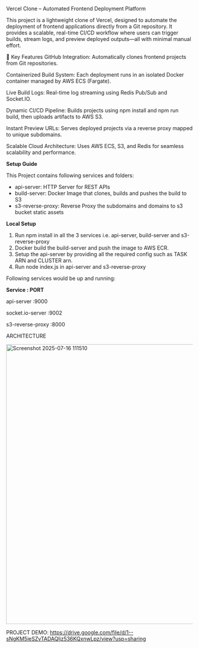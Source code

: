 Vercel Clone – Automated Frontend Deployment Platform

This project is a lightweight clone of Vercel, designed to automate the deployment of frontend applications directly from a Git repository. It provides a scalable, real-time CI/CD workflow where users can trigger builds, stream logs, and preview deployed outputs—all with minimal manual effort.

🔧 Key Features
GitHub Integration: Automatically clones frontend projects from Git repositories.

Containerized Build System: Each deployment runs in an isolated Docker container managed by AWS ECS (Fargate).

Live Build Logs: Real-time log streaming using Redis Pub/Sub and Socket.IO.

Dynamic CI/CD Pipeline: Builds projects using npm install and npm run build, then uploads artifacts to AWS S3.

Instant Preview URLs: Serves deployed projects via a reverse proxy mapped to unique subdomains.

Scalable Cloud Architecture: Uses AWS ECS, S3, and Redis for seamless scalability and performance.

**Setup Guide**

This Project contains following services and folders:

* api-server: HTTP Server for REST APIs
* build-server: Docker Image that clones, builds and pushes the build to S3
* s3-reverse-proxy: Reverse Proxy the subdomains and domains to s3 bucket static assets

**Local Setup**

1. Run npm install in all the 3 services i.e. api-server, build-server and s3-reverse-proxy
2. Docker build the build-server and push the image to AWS ECR.
3. Setup the api-server by providing all the required config such as TASK ARN and CLUSTER arn.
4. Run node index.js in api-server and s3-reverse-proxy

Following services would be up and running:

**Service : PORT** 

api-server	:9000

socket.io-server	:9002

s3-reverse-proxy	:8000

ARCHITECTURE

<img width="1689" height="753" alt="Screenshot 2025-07-16 111510" src="https://github.com/user-attachments/assets/825ca3ab-554f-4499-a2e9-563e84f1701a" />

PROJECT DEMO:
https://drive.google.com/file/d/1--sNgKM5ieSZvTADAQljz536KQxnwLpz/view?usp=sharing
